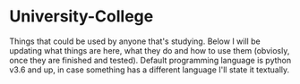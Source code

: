 # University-College
Things that could be used by anyone that's studying. Below I will be updating what things are here, what they do and how to use them (obviosly, once they are finished and tested). Default programming language is python v3.6 and up, in case something has a different language I'll state it textually.
